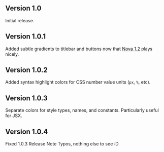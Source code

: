 ## Version 1.0
Initial release.

## Version 1.0.1
Added subtle gradients to titlebar and buttons now that [Nova 1.2](https://library.panic.com/releasenotes/nova/) plays nicely.

## Version 1.0.2
Added syntax highlight colors for CSS number value units (`px`, `%`, etc).

## Version 1.0.3
Separate colors for style types, names, and constants. Particularly useful for JSX.

## Version 1.0.4
Fixed 1.0.3 Release Note Typos, nothing else to see :D
